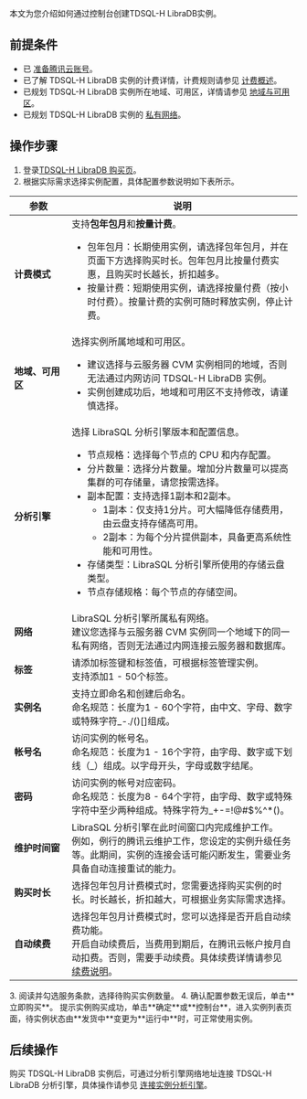 本文为您介绍如何通过控制台创建TDSQL-H LibraDB实例。

## 前提条件
- 已 [准备腾讯云账号](https://cloud.tencent.com/document/product/1488/76492)。
- 已了解 TDSQL-H LibraDB 实例的计费详情，计费规则请参见 [计费概述](https://cloud.tencent.com/document/product/1488/60823)。
- 已规划 TDSQL-H LibraDB 实例所在地域、可用区，详情请参见 [地域与可用区](https://cloud.tencent.com/document/product/1488/63530)。
- 已规划 TDSQL-H LibraDB 实例的 [私有网络](https://cloud.tencent.com/document/product/215)。

## 操作步骤
1. 登录[TDSQL-H LibraDB 购买页](https://buy.cloud.tencent.com/libradb)。
2. 根据实际需求选择实例配置，具体配置参数说明如下表所示。
<table>
<thead><tr><th width="20%">参数</th><th width="80%">说明</th></tr></thead>
<tr>
<td><b>计费模式</b></td>
<td>支持<b>包年包月</b>和<b>按量计费</b>。<ul><li>包年包月：长期使用实例，请选择包年包月，并在页面下方选择购买时长。包年包月比按量付费实惠，且购买时长越长，折扣越多。<li>按量计费：短期使用实例，请选择按量付费（按小时付费）。按量计费的实例可随时释放实例，停止计费。</td></tr>
<tr>
<td><b>地域、可用区</b></td>
<td>选择实例所属地域和可用区。<ul><li>建议选择与云服务器 CVM 实例相同的地域，否则无法通过内网访问 TDSQL-H LibraDB 实例。<li>实例创建成功后，地域和可用区不支持修改，请谨慎选择。</td></tr>
<tr>
<td><b>分析引擎</b></td>
<td>选择 LibraSQL 分析引擎版本和配置信息。<ul><li>节点规格：选择每个节点的 CPU 和内存配置。<li>分片数量：选择分片数量。增加分片数量可以提高集群的可存储量，请您按需选择。<li>副本配置：支持选择1副本和2副本。<ul><li>1副本：仅支持1分片。可大幅降低存储费用，由云盘支持存储高可用。<li>2副本：为每个分片提供副本，具备更高系统性能和可用性。</li></ul><li>存储类型：LibraSQL 分析引擎所使用的存储云盘类型。<li>节点存储规格：每个节点的存储空间。</td></tr>
<tr>
<td><b>网络</b></td>
<td>LibraSQL 分析引擎所属私有网络。<br />建议您选择与云服务器 CVM 实例同一个地域下的同一私有网络，否则无法通过内网连接云服务器和数据库。</td></tr>
<tr>
<td><b>标签</b></td>
<td>请添加标签键和标签值，可根据标签管理实例。<br />支持添加1 - 50个标签。</td></tr>
<tr>
<td><b>实例名</b></td>
<td>支持立即命名和创建后命名。<br />命名规范：长度为1 - 60个字符，由中文、字母、数字或特殊字符_-./()[]组成。</td></tr>
<tr>
<td><b>帐号名</b></td><td>访问实例的帐号名。<br />命名规范：长度为1 - 16个字符，由字母、数字或下划线（_）组成。以字母开头，字母或数字结尾。</td></tr>
<tr>
<td><b>密码</b></td><td>访问实例的帐号对应密码。<br />命名规范：长度为8 - 64个字符，由字母、数字或特殊字符中至少两种组成。特殊字符为_+-=!@#$%^*()。</td></tr>
<tr>
<td><b>维护时间窗</b></td><td>LibraSQL 分析引擎在此时间窗口内完成维护工作。<br />例如，例行的腾讯云维护工作，您设定的实例升级任务等。此期间，实例的连接会话可能闪断发生，需要业务具备自动连接重试的能力。</td></tr>
<tr>
<td><b>购买时长</b></td><td>选择包年包月计费模式时，您需要选择购买实例的时长。时长越长，折扣越大，可根据业务实际需求选择。</td></tr>
<tr>
<td><b>自动续费</b></td><td>选择包年包月计费模式时，您可以选择是否开启自动续费功能。<br />开启自动续费后，当费用到期后，在腾讯云帐户按月自动扣费。否则，需要手动续费。具体续费详情请参见 <a href="https://cloud.tencent.com/document/product/1488/63536" target="_blank">续费说明</a>。</td></tr>
</table>
3. 阅读并勾选服务条款，选择待购买实例数量。
4. 确认配置参数无误后，单击**立即购买**。
提示实例购买成功，单击**确定**或**控制台**，进入实例列表页面，待实例状态由**发货中**变更为**运行中**时，可正常使用实例。

## 后续操作
购买 TDSQL-H LibraDB 实例后，可通过分析引擎网络地址连接 TDSQL-H LibraDB 分析引擎，具体操作请参见 [连接实例分析引擎](https://cloud.tencent.com/document/product/1488/63547)。

